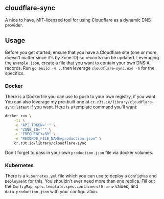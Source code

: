 ## cloudflare-sync

A nice to have, MIT-licensed tool for using Cloudflare as a dynamic DNS provider.

## Usage

Before you get started, ensure that you have a Cloudflare site (one or more, doesn't matter since it's by Zone ID) so records can be updated. Leveraging the `example.json`, create a file that you want to contain your own DNS A records. Run `go build -v .`, then leverage `cloudflare-sync.exe -h` for the specifics.

### Docker

There is a Dockerfile you can use to push to your own registry, if you want. You can also leverage my pre-built one at `cr.r3t.io/library/cloudflare-sync:latest` if you want. Here is a template command you'll want:

```bash
docker run \
    -ti \
    -e "API_TOKEN=''" \
    -e "ZONE_ID=''" \
    -e "FREQUENCY=30" \
    -e "RECORDS_FILE_NAME=production.json" \
    cr.r3t.io/library/cloudflare-sync
```

Don't forget to pass in your own `production.json` file via docker volumes.

### Kubernetes

There is a `kubernetes.yml` file which you can use to deploy a `ConfigMap` and `Deployment` for this. You shouldn't ever need more than one replica. Fill out the `ConfigMap`, `spec.template.spec.containers[0].env` values, and `data.production.json` with your configuration.
